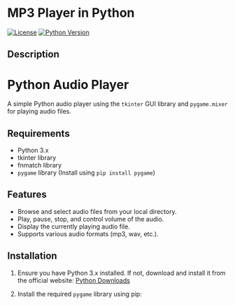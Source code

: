 # MP3 Player in Python
[![License](https://img.shields.io/badge/License-MIT-blue.svg)](https://opensource.org/licenses/MIT)
[![Python Version](https://img.shields.io/badge/Python-3.x-blue.svg)](https://www.python.org/downloads/)

## Description
# Python Audio Player

A simple Python audio player using the `tkinter` GUI library and `pygame.mixer` for playing audio files.

## Requirements

- Python 3.x
- tkinter library
- fnmatch library
- `pygame` library (Install using `pip install pygame`)

## Features

- Browse and select audio files from your local directory.
- Play, pause, stop, and control volume of the audio.
- Display the currently playing audio file.
- Supports various audio formats (mp3, wav, etc.).

## Installation

1. Ensure you have Python 3.x installed. If not, download and install it from the official website: [Python Downloads](https://www.python.org/downloads/)

2. Install the required `pygame` library using pip:


